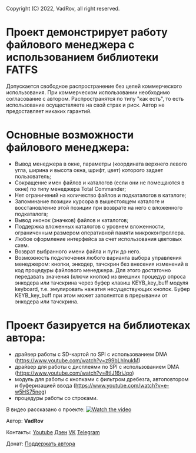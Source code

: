Copyright (C) 2022, VadRov, all right reserved.

# Проект демонстрирует работу файлового менеджера с использованием библиотеки FATFS

Допускается свободное распространение без целей коммерческого использования.
При коммерческом использовании необходимо согласование с автором.
Распространятся по типу "как есть", то есть использование осуществляете на свой страх и риск.
Автор не предоставляет никаких гарантий.

# Основные возможности файлового менеджера:
- Вывод менеджера в окне, параметры (координата верхнего левого угла, ширина и высота окна, шрифт, цвет) которого задает пользователь;
- Сокращение имен файлов и каталогов (если они не помещаются в окне) по типу менеджера Total Commander;
- Нет ограничений на количество файлов и подкаталогов в каталоге;
- Запоминание позиции курсора в вышестоящем каталоге и восстановление этой позиции при возврате на него с вложенного подкаталога;
- Вывод иконок (значков) файлов и каталогов;
- Поддержка вложенных каталогов с уровнем вложенности, ограниченным размером оперативной памяти микроконтроллера.
- Любое оформление интерфейса за счет использования цветовых схем.
- Возврат выбранного имени файла и пути до него.
- Возможность подключения любого варианта выбора управления менеджером: кнопки, энкодер, тачскрин без внесения изменений в код процедуры файлового менеджера. Для этого достаточно передавать значения (ключи кнопок) из внешних процедур опроса энкодера или тачскрина через буфер клавиш KEYB_key_buff модуля keyboard, т.е. эмулировать нажатия несуществующих кнопок. Буфер KEYB_key_buff при этом может заполнятся в  прерывании от энкодера или тачскрина.

# Проект базируется на библиотеках автора:
- драйвер работы с SD-картой по SPI c использованием DMA (https://www.youtube.com/watch?v=z99bLhlnukM)
- драйвер для работы с дисплеями по SPI с использованием DMA (https://www.youtube.com/watch?v=8tIJ16riJqo)
- модуль для работы с кнопками с фильтром дребезга, автоповтором и буферизацией ввода (https://www.youtube.com/watch?v=e-w5HS75neg)
- процедуры работы со строками.

В видео рассказано о проекте:
 [![Watch the video](https://img.youtube.com/vi/4c_PwnasQvs/maxresdefault.jpg)](https://youtu.be/4c_PwnasQvs)

Автор: **VadRov**

Контакты: [Youtube](https://www.youtube.com/@VadRov) [Дзен](https://dzen.ru/vadrov) [VK](https://vk.com/vadrov) [Telegram](https://t.me/vadrov_channel)

Донат: [Поддержать автора](https://yoomoney.ru/to/4100117522443917)
